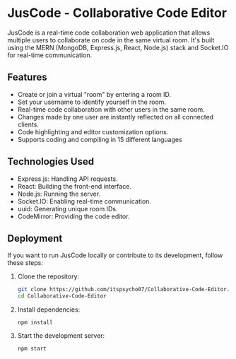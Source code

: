 # JusCode - Collaborative Code Editor

JusCode is a real-time code collaboration web application that allows multiple users to collaborate on code in the same virtual room. It's built using the MERN (MongoDB, Express.js, React, Node.js) stack and Socket.IO for real-time communication.


## Features

- Create or join a virtual "room" by entering a room ID.
- Set your username to identify yourself in the room.
- Real-time code collaboration with other users in the same room.
- Changes made by one user are instantly reflected on all connected clients.
- Code highlighting and editor customization options.
- Supports coding and compiling in 15 different languages

## Technologies Used

- Express.js: Handling API requests.
- React: Building the front-end interface.
- Node.js: Running the server.
- Socket.IO: Enabling real-time communication.
- uuid: Generating unique room IDs.
- CodeMirror: Providing the code editor.


## Deployment

If you want to run JusCode locally or contribute to its development, follow these steps:

1. Clone the repository:

   ```bash
   git clone https://github.com/itspsycho07/Collaborative-Code-Editor.git
   cd Collaborative-Code-Editor
   ```
2. Install dependencies:
   ```
   npm install
   ```
3. Start the development server:
   ```
   npm start
   ```
